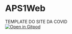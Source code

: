 # APS1Web
TEMPLATE DO SITE DA COVID <br>
[![Open in Gitpod](https://gitpod.io/button/open-in-gitpod.svg)](http://gitpod.io//#https://github.com/marcoscarneiro2/apsweb.github.io)
